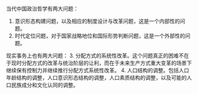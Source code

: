 当代中国政治哲学有两大问题：
1. 意识形态构建问题，以及相应的制度设计与改革问题，这是一个内部性的问题。
2. 时代定位问题，对于国家战略地位和国际形势判断问题，这是一个外部性的问题。

现实事务上也有两大问题：
3. 分配方式的系统性改革。这个问题真正的困难不在于现时分配方式的改革与统治阶层的让利，而在于未来生产方式重大变革的场景下继续保有控制力并继续推行分配方式系统性改革。
4. 人口结构的调整。包括人口年龄结构的调整，人口意识形态结构的调整，人口素质结构的调整，以及可能的人口民族成分和文化认同的调整。
